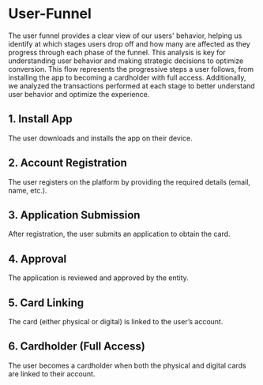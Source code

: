 # User-Funnel 

The user funnel provides a clear view of our users' behavior, helping us identify at which stages users drop off and how many are affected as they progress through each phase of the funnel. This analysis is key for understanding user behavior and making strategic decisions to optimize conversion. This flow represents the progressive steps a user follows, from installing the app to becoming a cardholder with full access.
Additionally, we analyzed the transactions performed at each stage to better understand user behavior and optimize the experience.

## 1. Install App
The user downloads and installs the app on their device.

## 2. Account Registration
The user registers on the platform by providing the required details (email, name, etc.).

## 3. Application Submission
After registration, the user submits an application to obtain the card.

## 4. Approval
The application is reviewed and approved by the entity.

## 5. Card Linking
The card (either physical or digital) is linked to the user’s account.

## 6. Cardholder (Full Access)
The user becomes a cardholder when both the physical and digital cards are linked to their account.

